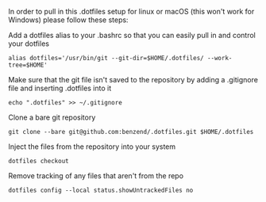 In order to pull in this .dotfiles setup for linux or macOS (this won't work for Windows) please follow these steps:

Add a dotfiles alias to your .bashrc so that you can easily pull in and control your dotfiles

`alias dotfiles='/usr/bin/git --git-dir=$HOME/.dotfiles/ --work-tree=$HOME'`

Make sure that the git file isn't saved to the repository by adding a .gitignore file and inserting .dotfiles into it

`echo ".dotfiles" >> ~/.gitignore`

Clone a bare git repository

`git clone --bare git@github.com:benzend/.dotfiles.git $HOME/.dotfiles`

Inject the files from the repository into your system

`dotfiles checkout`

Remove tracking of any files that aren't from the repo

`dotfiles config --local status.showUntrackedFiles no`
